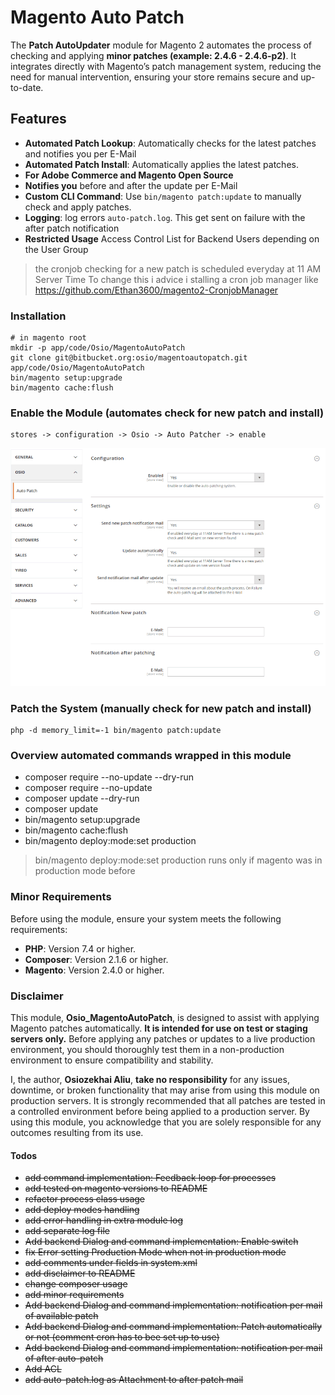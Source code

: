 # Magento Auto Patch

The **Patch AutoUpdater** module for Magento 2 automates the process of checking and applying **minor patches (example: 2.4.6 - 2.4.6-p2)**. It integrates directly with Magento’s patch management system, reducing the need for manual intervention, ensuring your store remains secure and up-to-date.

## Features
- **Automated Patch Lookup**: Automatically checks for the latest patches and notifies you per E-Mail
- **Automated Patch Install**: Automatically applies the latest patches.
- **For Adobe Commerce and Magento Open Source**
- **Notifies you** before and after the update per E-Mail
- **Custom CLI Command**: Use `bin/magento patch:update` to manually check and apply patches.
- **Logging**: log errors `auto-patch.log`. This get sent on failure with the after patch notification
- **Restricted Usage** Access Control List for Backend Users depending on the User Group

> the cronjob checking for a new patch is scheduled everyday at 11 AM Server Time
> To change this i advice i stalling a cron job manager like https://github.com/Ethan3600/magento2-CronjobManager

### Installation
    # in magento root
    mkdir -p app/code/Osio/MagentoAutoPatch
    git clone git@bitbucket.org:osio/magentoautopatch.git app/code/Osio/MagentoAutoPatch
    bin/magento setup:upgrade
    bin/magento cache:flush

### Enable the Module (automates check for new patch and install)
    stores -> configuration -> Osio -> Auto Patcher -> enable
<img src="backend-config.png" alt="Alt text" width="800"/>

### Patch the System (manually check for new patch and install)
    php -d memory_limit=-1 bin/magento patch:update

### Overview automated commands wrapped in this module
* composer require --no-update --dry-run
* composer require --no-update
* composer update --dry-run
* composer update
* bin/magento setup:upgrade
* bin/magento cache:flush
* bin/magento deploy:mode:set production 
> bin/magento deploy:mode:set production runs only if magento was in production mode before

### Minor Requirements
Before using the module, ensure your system meets the following requirements:

* **PHP**: Version 7.4 or higher.
* **Composer**: Version 2.1.6 or higher.
* **Magento**: Version 2.4.0 or higher.

### Disclaimer

This module, **Osio_MagentoAutoPatch**, is designed to assist with applying Magento patches automatically. **It is intended for use on test or staging servers only.** Before applying any patches or updates to a live production environment, you should thoroughly test them in a non-production environment to ensure compatibility and stability.

I, the author, **Osiozekhai Aliu**, **take no responsibility** for any issues, downtime, or broken functionality that may arise from using this module on production servers. It is strongly recommended that all patches are tested in a controlled environment before being applied to a production server.
By using this module, you acknowledge that you are solely responsible for any outcomes resulting from its use.

#### Todos
* ~~add command implementation: Feedback loop for processes~~
* ~~add tested on magento versions to README~~
* ~~refactor process class usage~~
* ~~add deploy modes handling~~
* ~~add error handling in extra module log~~
* ~~add separate log file~~
* ~~Add backend Dialog and command implementation: Enable switch~~
* ~~fix Error setting Production Mode when not in production mode~~
* ~~add comments under fields in system.xml~~
* ~~add disclaimer to README~~
* ~~change composer usage~~
* ~~add minor requirements~~
* ~~Add backend Dialog and command implementation: notification per mail of available patch~~
* ~~Add backend Dialog and command implementation: Patch automatically or not (comment cron has to bee set up to use)~~
* ~~Add backend Dialog and command implementation: notification per mail of after auto-patch~~
* ~~Add ACL~~
* ~~add auto-patch.log as Attachment to after patch mail~~
